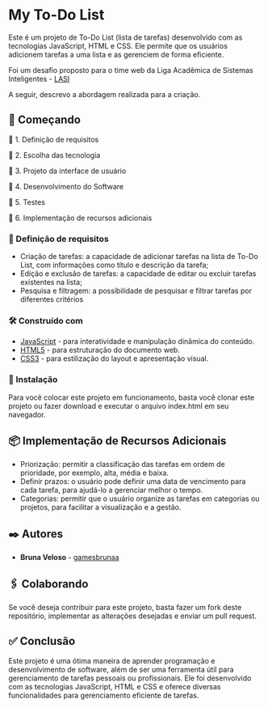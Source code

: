 # My To-Do List

Este é um projeto de To-Do List (lista de tarefas) desenvolvido com as tecnologias JavaScript, HTML e CSS. Ele permite que os usuários adicionem tarefas a uma lista e as gerenciem de forma eficiente.

Foi um desafio proposto para o time web da Liga Acadêmica de Sistemas Inteligentes - [LASI](https://github.com/LASI-UFPI)

A seguir, descrevo a abordagem realizada para a criação.

## 🚀 Começando

📌 1. Definição de requisitos

📌 2. Escolha das tecnologia

📌 3. Projeto da interface de usuário

📌 4. Desenvolvimento do Software

📌 5. Testes

📌 6. Implementação de recursos adicionais

### 🔧 Definição de requisitos

* Criação de tarefas: a capacidade de adicionar tarefas na lista de To-Do List, com informações como título e descrição da tarefa;
* Edição e exclusão de tarefas: a capacidade de editar ou excluir tarefas existentes na lista;
* Pesquisa e filtragem: a possibilidade de pesquisar e filtrar tarefas por diferentes critérios

### 🛠️ Construído com

* [JavaScript](https://developer.mozilla.org/pt-BR/docs/Web/JavaScript) - para interatividade e manipulação dinâmica do conteúdo.
* [HTML5](https://www.w3c.br/pub/Cursos/CursoHTML5/html5-web.pdf) - para estruturação do documento web.
* [CSS3](https://developer.mozilla.org/pt-BR/docs/Web/CSS) - para estilização do layout e apresentação visual.

### 🔧 Instalação

Para você colocar este projeto em funcionamento, basta você clonar este projeto ou fazer download e executar o arquivo index.html em seu navegador.


## 📦 Implementação de Recursos Adicionais

* Priorização: permitir a classificação das tarefas em ordem de prioridade, por exemplo, alta, média e baixa.
* Definir prazos: o usuário pode definir uma data de vencimento para cada tarefa, para ajudá-lo a gerenciar melhor o tempo.
* Categorias: permitir que o usuário organize as tarefas em categorias ou projetos, para facilitar a visualização e a gestão.

## ✒️ Autores

* **Bruna Veloso** - [gamesbrunaa](https://github.com/gamesbrunaa)

## 🖇️ Colaborando

Se você deseja contribuir para este projeto, basta fazer um fork deste repositório, implementar as alterações desejadas e enviar um pull request.

## ✅ Conclusão
Este projeto é uma ótima maneira de aprender programação e desenvolvimento de software, além de ser uma ferramenta útil para gerenciamento de tarefas pessoais ou profissionais. Ele foi desenvolvido com as tecnologias JavaScript, HTML e CSS e oferece diversas funcionalidades para gerenciamento eficiente de tarefas.
